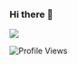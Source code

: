 ### Hi there 👋

<img src="https://github-readme-stats.vercel.app/api?username=sivsivsree&show_icons=true&title_color=fff&icon_color=fff&text_color=fff&bg_color=30,e96443,904e95&count_private=true&include_all_commits=true&layout=compact">

![Profile Views](https://komarev.com/ghpvc/?username=sivsivsree&style=flat-square&label=PV+%20)
<!--

**sivsivsree/sivsivsree** is a ✨ _special_ ✨ repository because its `README.md` (this file) appears on your GitHub profile.

Here are some ideas to get you started:

- 🔭 I’m currently working on ...
- 🌱 I’m currently learning ...
- 👯 I’m looking to collaborate on ...
- 🤔 I’m looking for help with ...
- 💬 Ask me about ...
- 📫 How to reach me: ...
- 😄 Pronouns: ...
- ⚡ Fun fact: ...
-->
